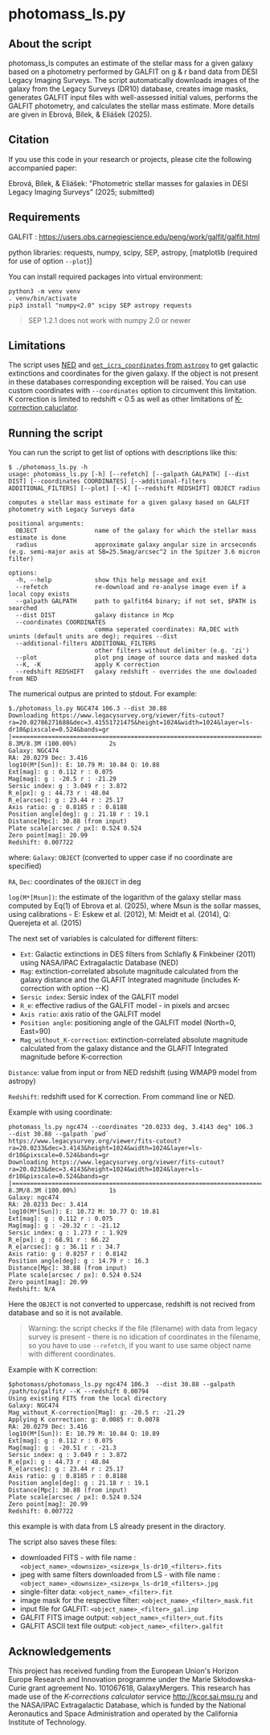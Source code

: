 # photomass_ls.py


## About the script

photomass_ls computes an estimate of the stellar mass for a given galaxy based on a photometry performed by GALFIT on g & r band data from DESI Legacy Imaging Surveys. The script automatically downloads images of the galaxy from the Legacy Surveys (DR10) database, creates image masks, generates GALFIT
input files with well-assessed initial values, performs the GALFIT photometry, and calculates the stellar mass estimate. More details are given in Ebrová, Bílek, & Eliášek (2025).


## Citation

If you use this code in your research or projects, please cite the following accompanied paper:

Ebrová, Bílek, & Eliášek: "Photometric stellar masses for galaxies in DESI Legacy Imaging
Surveys" (2025; submitted)


## Requirements

GALFIT : https://users.obs.carnegiescience.edu/peng/work/galfit/galfit.html

python libraries:
requests, numpy, scipy, SEP, astropy, [matplotlib (required for use of option `--plot`)]


You can install required packages into virtual environment:
```
python3 -m venv venv
. venv/bin/activate
pip3 install "numpy<2.0" scipy SEP astropy requests
```

> SEP 1.2.1 does not work with numpy 2.0 or newer


## Limitations
The script uses [NED](ned.ipac.caltech.edu) and [`get_icrs_coordinates` from `astropy`](cds.unistra.fr) to get galactic extinctions and coordinates for the given galaxy.
If the object is not present in these databases corresponding exception will be raised.
You can use custom coordinates with `--coordinates` option to circumvent this limitation.
K correction is limited to redshift < 0.5 as well as other limitations of [K-correction caluclator](http://kcor.sai.msu.ru).


## Running the script
You can run the script to get list of options with descriptions like this:
```
$ ./photomass_ls.py -h
usage: photomass_ls.py [-h] [--refetch] [--galpath GALPATH] [--dist DIST] [--coordinates COORDINATES] [--additional-filters ADDITIONAL_FILTERS] [--plot] [--K] [--redshift REDSHIFT] OBJECT radius

computes a stellar mass estimate for a given galaxy based on GALFIT photometry with Legacy Surveys data

positional arguments:
  OBJECT                name of the galaxy for which the stellar mass estimate is done
  radius                approximate galaxy angular size in arcseconds (e.g. semi-major axis at SB=25.5mag/arcsec^2 in the Spitzer 3.6 micron filter)

options:
  -h, --help            show this help message and exit
  --refetch             re-download and re-analyse image even if a local copy exists
  --galpath GALPATH     path to galfit64 binary; if not set, $PATH is searched
  --dist DIST           galaxy distance in Mcp
  --coordinates COORDINATES
                        comma seperated coordinates: RA,DEC with unints (default units are deg); requires --dist
  --additional-filters ADDITIONAL_FILTERS
                        other filters without delimiter (e.g. 'zi')
  --plot                plot png image of source data and masked data
  --K, -K               apply K correction
  --redshift REDSHIFT   galaxy redshift - overrides the one dowloaded from NED
```

The numerical outpus are printed to stdout. For example:
```
$./photomass_ls.py NGC474 106.3 --dist 30.88
Downloading https://www.legacysurvey.org/viewer/fits-cutout?ra=20.02786271688&dec=3.41551721475&height=1024&width=1024&layer=ls-dr10&pixscale=0.524&bands=gr
|===========================================================================================================================| 8.3M/8.3M (100.00%)         2s
Galaxy: NGC474
RA: 20.0279 Dec: 3.416
log10(M*[Sun]): E: 10.79 M: 10.84 Q: 10.88
Ext[mag]: g : 0.112 r : 0.075
Mag[mag]: g : -20.5 r : -21.29
Sersic index: g : 3.049 r : 3.872
R_e[px]: g : 44.73 r : 48.04
R_e[arcsec]: g : 23.44 r : 25.17
Axis ratio: g : 0.8185 r : 0.8188
Position angle[deg]: g : 21.18 r : 19.1
Distance[Mpc]: 30.88 (from input)
Plate scale[arcsec / px]: 0.524 0.524
Zero point[mag]: 20.99
Redshift: 0.007722
```
where:
`Galaxy`: `OBJECT` (converted to upper case if no coordinate are specified)

`RA`, `Dec`: coordinates of the `OBJECT` in deg

`log(M*[Msun])`: the estimate of the logarithm of the galaxy stellar mass computed by Eq(1) of Ebrova et al. (2025), where Msun is the sollar masses, using calibrations - E: Eskew et al. (2012), M: Meidt et al. (2014), Q: Querejeta et al. (2015)

The next set of variables is calculated for different filters:
 - `Ext`: Galactic extinctions in DES filters from Schlafly & Finkbeiner (2011) using NASA/IPAC Extragalactic Database (NED)
 - `Mag`: extinction-correlated absolute magnitude calculated from the galaxy distance and the GLAFIT Integrated magnitude (includes K-correction with option --K)
 - `Sersic index`: Sersic index of the GALFIT model
 - `R_e`: effective radius of the GALFIT model - in pixels and arcsec
 - `Axis ratio`: axis ratio of the GALFIT model
 - `Position angle`: positioning angle of the GALFIT model (North=0, East=90)
 - `Mag_without_K-correction`: extinction-correlated absolute magnitude calculated from the galaxy distance and the GLAFIT Integrated magnitude before K-correction

`Distance`: value from input or from NED redshift (using WMAP9 model from astropy)

`Redshift`: redshift used for K correction. From command line or NED.


Example with using coordinate:
```
photomass_ls.py ngc474 --coordinates "20.0233 deg, 3.4143 deg" 106.3  --dist 30.88 --galpath `pwd`
https://www.legacysurvey.org/viewer/fits-cutout?ra=20.0233&dec=3.4143&height=1024&width=1024&layer=ls-dr10&pixscale=0.524&bands=gr
Downloading https://www.legacysurvey.org/viewer/fits-cutout?ra=20.0233&dec=3.4143&height=1024&width=1024&layer=ls-dr10&pixscale=0.524&bands=gr
|===============================================================================================================================================================================================================================================================| 8.3M/8.3M (100.00%)         1s
Galaxy: ngc474
RA: 20.0233 Dec: 3.414
log10(M*[Sun]): E: 10.72 M: 10.77 Q: 10.81
Ext[mag]: g : 0.112 r : 0.075
Mag[mag]: g : -20.32 r : -21.12
Sersic index: g : 1.273 r : 1.929
R_e[px]: g : 68.91 r : 66.22
R_e[arcsec]: g : 36.11 r : 34.7
Axis ratio: g : 0.8257 r : 0.8142
Position angle[deg]: g : 14.79 r : 16.3
Distance[Mpc]: 30.88 (from input)
Plate scale[arcsec / px]: 0.524 0.524
Zero point[mag]: 20.99
Redshift: N/A
```
Here the `OBJECT` is not converted to uppercase, redshift is not recived from database and so it is not available. 
> Warning: the script checks if the file (filename) with data from legacy survey is present - there is no idication of coordinates in the filename, so you have to use `--refetch`, if you want to use same object name with different coordinates.

Example with K correction:
```
$photomass/photomass_ls.py ngc474 106.3  --dist 30.88 --galpath /path/to/galfit/ --K --redshift 0.00794
Using existing FITS from the local directory
Galaxy: NGC474
Mag_without_K-correction[Mag]: g: -20.5 r: -21.29
Applying K correction: g: 0.0085 r: 0.0078
RA: 20.0279 Dec: 3.416
log10(M*[Sun]): E: 10.79 M: 10.84 Q: 10.89
Ext[mag]: g : 0.112 r : 0.075
Mag[mag]: g : -20.51 r : -21.3
Sersic index: g : 3.049 r : 3.872
R_e[px]: g : 44.73 r : 48.04
R_e[arcsec]: g : 23.44 r : 25.17
Axis ratio: g : 0.8185 r : 0.8188
Position angle[deg]: g : 21.18 r : 19.1
Distance[Mpc]: 30.88 (from input)
Plate scale[arcsec / px]: 0.524 0.524
Zero point[mag]: 20.99
Redshift: 0.007722
```
this example is with data from LS already present in the diractory.

The script also saves these files:
 - downloaded FITS - with file name : `<object_name>_<downsize>_<size>px_ls-dr10_<filters>.fits`
 - jpeg with same filters downloaded from LS - with file name : `<object_name>_<downsize>_<size>px_ls-dr10_<filters>.jpg`
 - single-filter data: `<object_name>_<filter>.fit`
 - image mask for the respective filter: `<object_name>_<filter>_mask.fit`
 - input file for GALFIT: `<object_name>_<filter>_gal.inp`
 - GALFIT FITS image output: `<object_name>_<filter>_out.fits`
 - GALFIT ASCII text file output: `<object_name>_<filter>.galfit`

## Acknowledgements

This project has received funding from the European Union's Horizon Europe Research and Innovation programme under the Marie Skłodowska-Curie grant agreement No. 101067618, GalaxyMergers.
This research has made use of the *K-corrections calculator* service
http://kcor.sai.msu.ru and the NASA/IPAC Extragalactic Database, which is funded by the National Aeronautics and Space Administration and operated by the California Institute of Technology.
